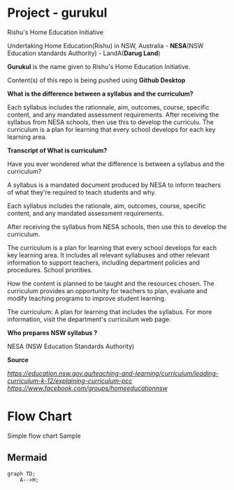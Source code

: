 # Project - gurukul
Rishu's Home Education Initiative  

Undertaking Home Education(Rishu) in NSW, Australia - **NESA**(NSW Education standards Authority) - LandA(**Darug Land**)  

**Gurukul** is the name given to Rishu's Home Education Initiative. 

Content(s) of this repo is being pushed using **Github Desktop**


**What is the difference between a syllabus and the curriculum?**


Each syllabus includes the rationnale, aim, outcomes, course, specific content, and any mandated assessment requirements. After receiving the syllabus from NESA schools, then use this to develop the curriculu. The curriculum is a plan for learning that every school develops for each key learning area.

**Transcript of What is curriculum?**


Have you ever wondered what the difference is between a syllabus and the curriculum?

A syllabus is a mandated document produced by NESA to inform teachers of what they're required to teach students and why.

Each syllabus includes the rationale, aim, outcomes, course, specific content, and any mandated assessment requirements.

After receiving the syllabus from NESA schools, then use this to develop the curriculum.

The curriculum is a plan for learning that every school develops for each key learning area. It includes all relevant syllabuses and other relevant information to support teachers, including department policies and procedures. School priorities.

How the content is planned to be taught and the resources chosen. The curriculum provides an opportunity for teachers to plan, evaluate and modify teaching programs to improve student learning.

The curriculum: A plan for learning that includes the syllabus. For more information, visit the department's curriculum web page.

**Who prepares NSW syllabus ?**


NESA (NSW Education Standards Authority)


**Source**

 
_https://education.nsw.gov.au/teaching-and-learning/curriculum/leading-curriculum-k-12/explaining-curriculum-pcc_
_https://www.facebook.com/groups/homeeducationnsw_


# Flow Chart

Simple flow chart Sample

## Mermaid

```mermaid
graph TD;
	A-->H;
```